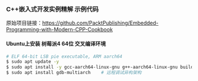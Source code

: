 ### C++嵌入式开发实例精解 示例代码

原始项目链接：<https://github.com/PacktPublishing/Embedded-Programming-with-Modern-CPP-Cookbook>

#### Ubuntu上安装 树莓派4 64位 交叉编译环境

```bash
# ELF 64-bit LSB pie executable, ARM aarch64
$ sudo apt update -y
$ sudo apt install -y gcc-aarch64-linux-gnu g++-aarch64-linux-gnu build-essential
$ sudo apt install gdb-multiarch    # 远程调试异构架构
```


